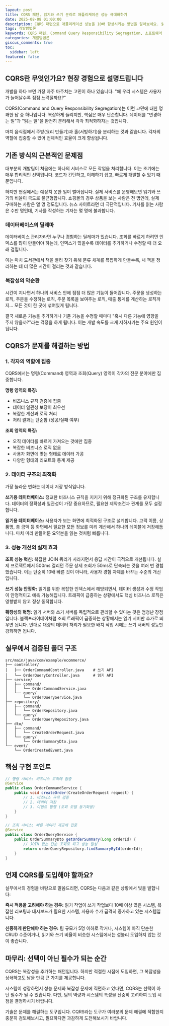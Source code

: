 ```yaml
---
layout: post
title: CQRS 패턴, 읽기와 쓰기 분리로 애플리케이션 성능 극대화하기
date: 2025-08-08 01:00:00
description: CQRS 패턴으로 애플리케이션 성능을 10배 향상시키는 방법을 알아보세요. 읽기와 쓰기 분리로 데이터베이스 병목현상을 해결하고, Spring Boot에서 바로 적용할 수 있는 실무 폴더 구조와 구현 방법을 상세히 설명합니다.
tags: 개발방법론
keywords: CQRS 패턴, Command Query Responsibility Segregation, 소프트웨어 아키텍처, CQRS 패턴 예시, CQRS 패턴 구현 방법, CQRS 패턴 장단점, CQRS 폴더 구조, CQRS Spring Boot, 읽기 쓰기 분리, 데이터베이스 성능 최적화, 마이크로서비스 아키텍처, 도메인 주도 설계, 애플리케이션 성능 향상, 스프링 부트 CQRS, 자바 CQRS, 개발 방법론, 소프트웨어 설계 패턴, 시스템 성능 개선, Java 아키텍처, 백엔드 개발, 시스템 설계
categories: 개발방법론
giscus_comments: true
toc:
  sidebar: left
featured: false
---
```


## CQRS란 무엇인가요? 현장 경험으로 설명드립니다

개발을 하다 보면 가장 자주 마주치는 고민이 하나 있습니다. "왜 우리 시스템은 사용자가 늘어날수록 점점 느려질까요?"

CQRS(Command and Query Responsibility Segregation)는 이런 고민에 대한 명쾌한 답 중 하나입니다. 복잡하게 들리지만, 핵심은 매우 단순합니다. 데이터를 "변경하는 일"과 "읽는 일"을 완전히 분리해서 각각 최적화하자는 것입니다.

마치 음식점에서 주방(요리 만들기)과 홀(서빙하기)을 분리하는 것과 같습니다. 각자의 역할에 집중할 수 있어 전체적인 효율이 크게 향상됩니다.

## 기존 방식의 근본적인 문제점

대부분의 개발팀이 처음에는 하나의 서비스로 모든 작업을 처리합니다. 이는 초기에는 매우 합리적인 선택입니다. 코드가 간단하고, 이해하기 쉽고, 빠르게 개발할 수 있기 때문입니다.

하지만 현실에서는 예상치 못한 일이 벌어집니다. 실제 서비스를 운영해보면 읽기와 쓰기의 비율이 극도로 불균형합니다. 쇼핑몰의 경우 상품을 보는 사람은 천 명인데, 실제 구매하는 사람은 열 명 정도입니다. 뉴스 사이트라면 더 극단적입니다. 기사를 읽는 사람은 수만 명인데, 기사를 작성하는 기자는 몇 명에 불과합니다.

### 데이터베이스의 딜레마

데이터베이스 관리자라면 누구나 경험하는 딜레마가 있습니다. 조회를 빠르게 하려면 인덱스를 많이 만들어야 하는데, 인덱스가 많을수록 데이터를 추가하거나 수정할 때 더 오래 걸립니다.

이는 마치 도서관에서 책을 빨리 찾기 위해 분류 체계를 복잡하게 만들수록, 새 책을 정리하는 데 더 많은 시간이 걸리는 것과 같습니다.

### 복잡성의 악순환

시간이 지나면서 하나의 서비스 안에 점점 더 많은 기능이 들어갑니다. 주문을 생성하는 로직, 주문을 수정하는 로직, 주문 목록을 보여주는 로직, 매출 통계를 계산하는 로직까지... 모든 것이 한 곳에 섞여있게 됩니다.

결국 새로운 기능을 추가하거나 기존 기능을 수정할 때마다 "혹시 다른 기능에 영향을 주지 않을까?"라는 걱정을 하게 됩니다. 이는 개발 속도를 크게 저하시키는 주요 원인이 됩니다.

## CQRS가 문제를 해결하는 방법

### 1. 각자의 역할에 집중

CQRS에서는 명령(Command) 영역과 조회(Query) 영역이 각자의 전문 분야에만 집중합니다.

**명령 영역의 특징:**

- 비즈니스 규칙 검증에 집중
- 데이터 일관성 보장이 최우선
- 복잡한 계산과 로직 처리
- 처리 결과는 단순함 (성공/실패 여부)

**조회 영역의 특징:**

- 오직 데이터를 빠르게 가져오는 것에만 집중
- 복잡한 비즈니스 로직 없음
- 사용자 화면에 맞는 형태로 데이터 가공
- 다양한 형태의 리포트와 통계 제공

### 2. 데이터 구조의 최적화

가장 놀라운 변화는 데이터 저장 방식입니다.

**쓰기용 데이터베이스:**
정교한 비즈니스 규칙을 지키기 위해 정규화된 구조를 유지합니다. 데이터의 정확성과 일관성이 가장 중요하므로, 필요한 제약조건과 관계를 모두 설정합니다.

**읽기용 데이터베이스:**
사용자가 보는 화면에 최적화된 구조로 설계합니다. 고객 이름, 상품명, 총 금액 등 화면에서 필요한 모든 정보를 미리 계산해서 하나의 테이블에 저장해둡니다. 마치 미리 만들어둔 요약본을 읽는 것처럼 빠릅니다.

### 3. 성능 개선의 실제 효과

**조회 성능 혁신:**
복잡한 JOIN 쿼리가 사라지면서 응답 시간이 극적으로 개선됩니다. 실제 프로젝트에서 500ms 걸리던 주문 상세 조회가 50ms로 단축되는 것을 여러 번 경험했습니다. 이는 단순히 10배 빠른 것이 아니라, 사용자 경험 자체를 바꾸는 수준의 개선입니다.

**쓰기 성능 안정화:**
읽기를 위한 복잡한 인덱스에서 해방되면서, 데이터 생성과 수정 작업이 안정적이고 예측 가능해집니다. 트래픽이 급증하는 상황에서도 핵심 비즈니스 로직은 영향받지 않고 정상 동작합니다.

**확장성의 혁명:**
읽기 서버와 쓰기 서버를 독립적으로 관리할 수 있다는 것은 엄청난 장점입니다. 블랙프라이데이처럼 조회 트래픽이 급증하는 상황에서는 읽기 서버만 추가로 띄우면 됩니다. 반대로 대량의 데이터 처리가 필요한 배치 작업 시에는 쓰기 서버의 성능만 강화하면 됩니다.

## 실무에서 검증된 폴더 구조

```
src/main/java/com/example/ecommerce/
├── controller/
│   ├── OrderCommandController.java    # 쓰기 API
│   └── OrderQueryController.java      # 읽기 API
├── service/
│   ├── command/
│   │   └── OrderCommandService.java
│   └── query/
│       └── OrderQueryService.java
├── repository/
│   ├── command/
│   │   └── OrderRepository.java
│   └── query/
│       └── OrderQueryRepository.java
├── dto/
│   ├── command/
│   │   └── CreateOrderRequest.java
│   └── query/
│       └── OrderSummaryDto.java
└── event/
    └── OrderCreatedEvent.java
```

## 핵심 구현 포인트

```java
// 명령 서비스: 비즈니스 로직에 집중
@Service
public class OrderCommandService {
    public void createOrder(CreateOrderRequest request) {
        // 1. 비즈니스 규칙 검증
        // 2. 데이터 저장
        // 3. 이벤트 발행 (조회 모델 동기화용)
    }
}

// 조회 서비스: 빠른 데이터 제공에 집중
@Service
public class OrderQueryService {
    public OrderSummaryDto getOrderSummary(Long orderId) {
        // JOIN 없는 단순 조회로 최고 성능 달성
        return orderQueryRepository.findSummaryById(orderId);
    }
}
```

## 언제 CQRS를 도입해야 할까요?

실무에서의 경험을 바탕으로 말씀드리면, CQRS는 다음과 같은 상황에서 빛을 발합니다:

**즉시 적용을 고려해야 하는 경우:**
읽기 작업이 쓰기 작업보다 10배 이상 많은 시스템, 복잡한 리포팅과 대시보드가 필요한 시스템, 사용자 수가 급격히 증가하고 있는 시스템입니다.

**신중하게 판단해야 하는 경우:**
팀 규모가 5명 이하로 작거나, 시스템이 아직 단순한 CRUD 수준이거나, 읽기와 쓰기 비율이 비슷한 시스템에서는 섣불리 도입하지 않는 것이 좋습니다.

## 마무리: 선택이 아닌 필수가 되는 순간

CQRS는 복잡성을 추가하는 패턴입니다. 하지만 적절한 시점에 도입하면, 그 복잡성을 상쇄하고도 남을 만큼 큰 가치를 제공합니다.

시스템이 성장하면서 성능 문제와 복잡성 문제에 직면하고 있다면, CQRS는 선택이 아닌 필수가 될 수 있습니다. 다만, 팀의 역량과 시스템의 특성을 신중히 고려하여 도입 시점을 결정하시기 바랍니다.

기술은 문제를 해결하는 도구입니다. CQRS라는 도구가 여러분의 문제 해결에 적합한지 충분히 검토해보시고, 필요하다면 과감하게 도전해보시기 바랍니다.
